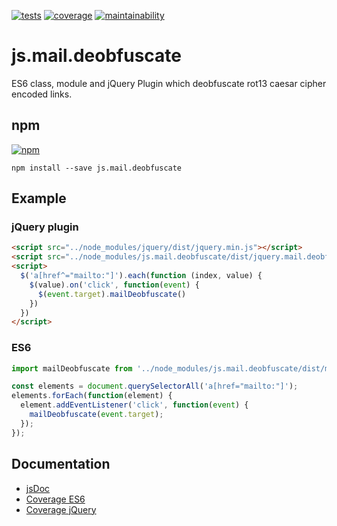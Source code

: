 [![tests][tests]][tests-url]
[![coverage][coverage]][coverage-url]
[![maintainability][maintainability]][maintainability-url]

# js.mail.deobfuscate
ES6 class, module and jQuery Plugin which deobfuscate rot13 caesar cipher encoded links.

## npm
[![npm][npm]][npm-url]
```
npm install --save js.mail.deobfuscate
```

## Example

### jQuery plugin
```html
<script src="../node_modules/jquery/dist/jquery.min.js"></script>
<script src="../node_modules/js.mail.deobfuscate/dist/jquery.mail.deobfuscate.min.js"></script>
<script>
  $('a[href^="mailto:"]').each(function (index, value) {
    $(value).on('click', function(event) {
      $(event.target).mailDeobfuscate()
    })
  })
</script>
```

### ES6
```js
import mailDeobfuscate from '../node_modules/js.mail.deobfuscate/dist/mail.deobfuscate.module';

const elements = document.querySelectorAll('a[href="mailto:"]');
elements.forEach(function(element) {
  element.addEventListener('click', function(event) {
    mailDeobfuscate(event.target);
  });
});
```

## Documentation
* [jsDoc](https://exiguus.github.io/js.mail.deobfuscate/)
* [Coverage ES6](https://exiguus.github.io/js.mail.deobfuscate/coverage/es6/)
* [Coverage jQuery](https://exiguus.github.io/js.mail.deobfuscate/coverage/jquery/)

[tests]: https://img.shields.io/travis/exiguus/js.mail.deobfuscate/master.svg
[tests-url]: https://travis-ci.org/exiguus/js.mail.deobfuscate

[maintainability]:
https://api.codeclimate.com/v1/badges/8b7c86a67b5706e9be47/maintainability
[maintainability-url]:
https://codeclimate.com/github/exiguus/js.mail.deobfuscate/maintainability

[coverage]:
https://api.codeclimate.com/v1/badges/8b7c86a67b5706e9be47/test_coverage
[coverage-url]:
https://codeclimate.com/github/exiguus/js.mail.deobfuscate/test_coverage

[npm]: https://img.shields.io/npm/v/js.mail.deobfuscate.svg
[npm-url]: https://npmjs.com/package/js.mail.deobfuscate

[licenses-url]: https://img.shields.io/npm/l/js.mail.deobfuscate.svg
[licenses]: https://github.com/exiguus/js.mail.deobfuscate

